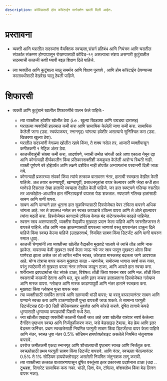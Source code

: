 ```yaml
---
description: कोविडसाठी होम कॉरंटाईन मार्गदर्शन खाली दिली आहेत.
---
```



# प्रस्तावना 
*	व्यक्ती आणि घरातील सदस्यांना वैयक्तिक स्वच्छता,संसर्ग प्रतिबंध आणि नियंत्रण आणि घरातील संपर्कात संक्रमण होण्यापासून रोखण्यासाठी कोविड-१९ असल्याचा संशय असणारी कुटुंबातील सदस्याची काळजी कशी घ्यावी बद्दल शिक्षण दिले पाहिजे.

*	त्या व्यक्तीस आणि कुटूंबाला चालू समर्थन आणि शिक्षण पुरवावे , आणि होम कॉरंटाईन ठेवण्याच्या कालावधीसाठी देखरेख चालू ठेवली पाहिजे.

# शिफारसी 
*	व्यक्ती आणि कुटुंबाने खालील शिफारसींचे पालन केले पाहिजे:-

    *	त्या व्यक्तीला हवेशीर खोलीत ठेवा (i.e . खुल्या खिडक्या आणि उघड्या दारासह)
    *	घरातल्या व्यक्तीची हालचाल कमी करा आणि सामायिक केलेली जागा कमी करा. सामायिक केलेली जागा (उदा. स्वयंपाकघर, स्नानगृह) चांगल्या हवेशीर असल्याचे सुनिश्चित करा (उदा. खिडक्या खुल्या ठेवा).
    *	घरातील सदस्यांनी वेगळ्या खोलीत रहावे किंवा, ते शक्य नसेल तर, आजारी व्यक्तीपासून कमीतकमी १ मेट्रिक अंतर ठेवा.
    *	काळजीवाहूंची संख्या कमी करा, आदर्शपणे, ज्याची तब्येत चांगली आहे अशा एकाला नेमून द्या आणि कोणत्याही दीर्घकालीन किंवा प्रतिकारशक्तीशी कमकुवत केलेली आरोग्य स्थिती नाही. व्यक्ती पूर्णपणे बरे होईपर्यंत आणि लक्षणे दर्शवित नाही तोपर्यंत अभ्यागतांना परवानगी दिली जाऊ नये.
    *	कोणत्याही प्रकारच्या संपर्का किंवा त्यांचे तत्काळ वातावरण नंतर, हाताची स्वच्छता देखील केली पाहिजेा. अन्न तयार करण्यापूर्वी, खाण्यापूर्वी, प्रसाधनगृहांचा वापर केल्यावर आणि जेव्हा कधी हात घाणेरडे दिसतात तेव्हा हाताची स्वच्छता देखील केली पाहिजे. जर हात स्पष्टपणे गलिच्छ नसतील तर अल्कोहोल-आधारित हात सॅनिटायझर्स वापरता येऊ शकतात. स्पष्टपणे गलिच्छ हातांसाठी साबण आणि पाणी वापरा.
    *	साबण आणि पाण्याने हात धुताना हात सुकविण्यासाठी डिस्पोजेबल पेपर टॉवेल्स वापरणे अधिक चांगला आहे. जर ते उपलब्ध नसेल तर स्वच्छ कापडाचे टॉवेल्स वापरा आणि ते ओले झाल्यावर त्यांना बदली करा. डिस्पोजेबल कागदाचे टॉवेल्स केवळ बंद कंटेनरमध्येच काढले पाहिजेत.
    *	श्वसन स्राव असण्यासाठी, व्यक्तीस वैद्यकीय मुखवटा प्रदान केला पाहिजे आणि जास्तीतजास्त ते वापरले पाहिजे. तोंड आणि नाक झाकण्यासाठी वापरल्या जाणार्या वस्तू वापरानंतर टाकून दिले पाहिजे किंवा स्वच्छ केल्या पाहिजे (उदाहरणार्थ, नियमित साबण किंवा डिटर्जंट आणि पाणी वापरुन रुमाल धुवा).
    *	काळजी घेणा्यांनी त्या व्यक्तीच्या खोलीत वैद्यकीय मुखवटे घालावे जे त्यांचे तोंड आणि नाक झाकेल. वापराच्या वेळी मुखवटा स्पर्श केला जाऊ नये जर स्राव पासून मुखवटा ओला किंवा घाणेरडा झाला असेल तर तो त्वरित नवीन स्वच्छ, कोरड्या मास्कसह बदलला जाणे आवश्यक आहे. योग्य तंत्राचा वापर करून मुखवटा काढा - म्हणजेच, समोरच्या भागास स्पर्श करू नका, परंतु त्याऐवजी तो मुखवटा वापरा नंतर लगेचच काढून टाका, आणि आपले हात स्वच्छ करा.
    *	शरीराच्या द्रवपदार्थाचा थेट संपर्क टाळा, विशेषत: तोंडी किंवा श्वसन स्राव आणि मल. तोंडी किंवा श्वसनाची काळजी देताना आणि मल, मूत्र आणि इतर कचरा हाताळताना डिस्पोजेबल ग्लोव्हज आणि मास्क वापरा. ग्लोव्हज आणि मास्क काढण्यापूर्वी आणि नंतर हाताने स्वच्छता करा.
    *	मुखवटा किंवा ग्लोव्हज पुन्हा वापरू नका
    *	त्या व्यक्तीसाठी समर्पित तागाचे आणि खाण्याची भांडी वापरा; या वस्तू वापरल्यानंतर साबण आणि पाण्याने स्वच्छ करा आणि टाकण्याऐवजी पुन्हा वापरली जाऊ शकते. ते सामान्य घरगुती डिटर्जंटसह 60-90 डिग्री सेल्सियसवर धुवावेत आणि कोरडे करावे. दूषित तागाचे कपडे धुण्यासाठी धुण्याच्या कपड्यांची पिशवी मध्ये ठेवा.
    *	ज्या खोलीत एखाद्या व्यक्तीची काळजी घेतली जात आहे अशा खोलीत वारंवार स्पर्श केलेल्या दैनंदिन पृष्ठभाग स्वच्छ आणि निर्जंतुकीकरण करा, जसे बेडसाइड टेबल्स, बेड फ्रेम आणि इतर बेडरूम फर्निचर. प्रथम स्वच्छतेसाठी नियमित घरगुती साबण किंवा डिटर्जंटचा वापर केला पाहिजे आणि नंतर, स्वच्छ धुवा नंतर 0.5% सोडियम हायपोक्लोराइट असलेले नियमित जंतुनाशक वापरावे.
    *	दररोज कमीतकमी एकदा स्नानगृह आणि शौचालयाची पृष्ठभाग स्वच्छ आणि निर्जंतुक करा. स्वच्छतेसाठी प्रथम घरगुती साबण किंवा डिटर्जंट वापरावे. आणि नंतर, स्वच्छता घेतल्यानंतर 0.5% ते 1% सोडियम हायपोक्लोराइट असलेली नियमित जंतुनाशक लागू करावी.
    *	त्या व्यक्तीच्या तत्काळ वातावरणापासून दूषित वस्तूंच्या इतर प्रकारच्या प्रदर्शनास टाळा (उदा .. टूथब्रश, सिगारेट सामायिक करू नका. भांडी, डिश, पेय, टॉवेल्स, वॉशक्लोथ किंवा बेड लिनन वापरू नका).



